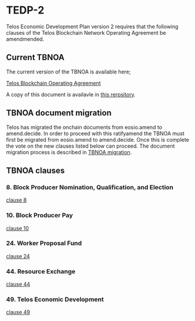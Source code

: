 # TEDP-2
Telos Economic Development Plan version 2 requires that the following clauses of the Telos Blockchain Network Operating Agreement be amendmended.

## Current TBNOA

The current version of the TBNOA is available here;

[Telos Blockchain Operating Agreement](https://tbnoa.org/details.html?docid=6)

A copy of this document is availavle in [this rerpsitory](./current/tbnoa.md).

## TBNOA document migration

Telos has migrated the onchain documents from eosio.amend to amend.decide. In order to proceed with this ratifyamend the TBNOA must first be migrated from eosio.amend to amend.decide. Once this is complete the vote on the new clauses listed below can proceed. The document migration process is described in [TBNOA migration](./tbnoa-migration.md).

## TBNOA clauses

### 8. Block Producer Nomination, Qualification, and Election

[clause 8](./clause-8.md)

### 10. Block Producer Pay

[clause 10](./clause-10.md)

### 24. Worker Proposal Fund

[clause 24](./clause-24.md)

### 44. Resource Exchange

[clause 44](./clause-44.md)

### 49. Telos Economic Development

[clause 49](./clause-49.md)
